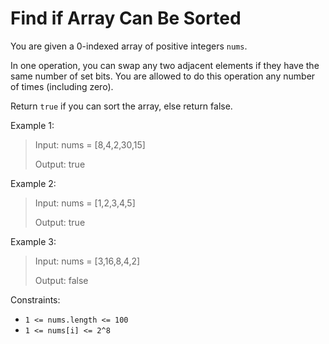 # Find if Array Can Be Sorted

You are given a 0-indexed array of positive integers `nums`.

In one operation, you can swap any two adjacent elements if they have the same number of set bits. You are allowed to do
this operation any number of times (including zero).

Return `true` if you can sort the array, else return false.

Example 1:

> Input: nums = [8,4,2,30,15]
>
> Output: true

Example 2:

> Input: nums = [1,2,3,4,5]
>
> Output: true

Example 3:

> Input: nums = [3,16,8,4,2]
>
> Output: false

Constraints:

- `1 <= nums.length <= 100`
- `1 <= nums[i] <= 2^8`
